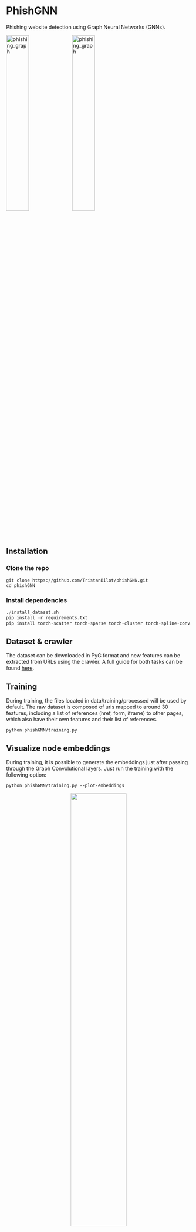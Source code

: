 # PhishGNN

Phishing website detection using Graph Neural Networks (GNNs).

<p float="left">
    <img width="35%" alt="phishing_graph" src="https://user-images.githubusercontent.com/40337775/165151501-0c0f37b0-c055-4085-b640-3a86e4c9a7d8.svg">
    <img width="35%" alt="phishing_graph" src="https://user-images.githubusercontent.com/40337775/165151748-4dca6de8-104f-4f1b-b03e-9054a1e399f4.svg">
</p>
    
## Installation

### Clone the repo

```
git clone https://github.com/TristanBilot/phishGNN.git
cd phishGNN
```

### Install dependencies

```python
./install_dataset.sh
pip install -r requirements.txt
pip install torch-scatter torch-sparse torch-cluster torch-spline-conv torch-geometric -f https://data.pyg.org/whl/torch-1.11.0+cpu.html # for cpu
```

## Dataset & crawler

The dataset can be downloaded in PyG format and new features can be extracted from URLs using the crawler.
A full guide for both tasks can be found <a href="https://tristanbilot.me/phishgnn">here</a>.

## Training

During training, the files located in data/training/processed will be used by default. The raw dataset is composed of urls mapped to around 30 features, including a list of references (href, form, iframe) to other pages, which also have their own features and their list of references.

```
python phishGNN/training.py
```

## Visualize node embeddings

During training, it is possible to generate the embeddings just after passing through the Graph Convolutional layers. Just run the training with the following option:

```
python phishGNN/training.py --plot-embeddings
```

<center>
    <img src="https://user-images.githubusercontent.com/40337775/160821779-8a6651c3-d4c0-4eca-bcd5-90910f35e766.png" width="55%"/>
</center>


<!-- <center>
<img src="embeddings.png" width="60%">
</center> -->

## Visualize the graphs
A tool has been developed in order to visualize graphically the internal structure of web pages from the dataset along with their characteristics such as the number of nodes/edges and whether the page is phishing or benign.

To visualize these data, first follow the instructions in the installation part, run the `visualization` script and open the file `visualization/visualization.html`.

```bash
python visualization.py
```

<center>
    <img width="75%" alt="Screenshot 2022-03-30 at 12 39 01" src="https://user-images.githubusercontent.com/40337775/160822019-712227d8-e000-4781-b55d-8b089409d53d.png">
</center>


## License
  <a href="https://opensource.org/licenses/MIT">MIT</a>
  
